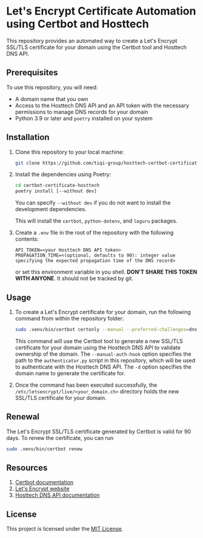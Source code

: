 # Let's Encrypt Certificate Automation using Certbot and Hosttech
This repository provides an automated way to create a Let's Encrypt SSL/TLS certificate for your domain using the Certbot tool and Hosttech DNS API.

## Prerequisites

To use this repository, you will need:

- A domain name that you own
- Access to the Hosttech DNS API and an API token with the necessary permissions to manage DNS records for your domain
- Python 3.9 or later and `poetry` installed on your system

## Installation
1. Clone this repository to your local machine:

    ```bash
    git clone https://github.com/tiqi-group/hosttech-certbot-certificate.git
    ```

2. Install the dependencies using Poetry:

    ```bash
    cd certbot-certificate-hosttech
    poetry install [--without dev]
    ```
    You can specify `--without dev` if you do not want to install the development
    dependencies.

    This will install the `certbot`, `python-dotenv`, and `loguru` packages.

3. Create a `.env` file in the root of the repository with the following contents:

    ```
    API_TOKEN=<your Hosttech DNS API token>
    PROPAGATION_TIME=<(optional, defaults to 90): integer value specifying the expected propagation time of the DNS record>
    ```

    or set this environment variable in you shell. **DON'T SHARE THIS TOKEN WITH ANYONE**. It should not be tracked by git.

## Usage
1. To create a Let's Encrypt certificate for your domain, run the following command from within the repository folder:
    ```bash
    sudo .venv/bin/certbot certonly --manual --preferred-challenges=dns --manual-auth-hook ./authenticator.py -d <your_domain.ch> --no-eff-email -m <your_email@example.com> --agree-tos
    ```

    This command will use the Certbot tool to generate a new SSL/TLS certificate for your domain using the Hosttech DNS API to validate ownership of the domain. The `--manual-auth-hook` option specifies the path to the `authenticator.py` script in this repository, which will be used to authenticate with the Hosttech DNS API. The `-d` option specifies the domain name to generate the certificate for.

2. Once the command has been executed successfully, the `/etc/letsencrypt/live/<your_domain.ch>` directory holds the new SSL/TLS certificate for your domain.

## Renewal

The Let's Encrypt SSL/TLS certificate generated by Certbot is valid for 90 days. To renew the certificate, you can run 
```bash
sudo .venv/bin/certbot renew
```

## Resources

1. [Certbot documentation](https://certbot.eff.org/docs/)
2. [Let's Encrypt website](https://letsencrypt.org/)
3. [Hosttech DNS API documentation](https://www.hosttech.de/blog/neue-api/)

## License

This project is licensed under the [MIT License](./LICENSE).